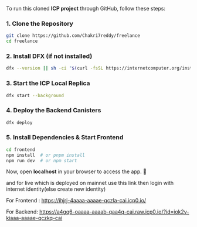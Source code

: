 To run this cloned **ICP project** through GitHub, follow these steps:  

### **1. Clone the Repository**  
```bash
git clone https://github.com/Chakri7reddy/freelance
cd freelance
```

### **2. Install DFX (if not installed)**  
```bash
dfx --version || sh -ci "$(curl -fsSL https://internetcomputer.org/install.sh)"
```

### **3. Start the ICP Local Replica**  
```bash
dfx start --background
```

### **4. Deploy the Backend Canisters**  
```bash
dfx deploy
```

### **5. Install Dependencies & Start Frontend**  
```bash
cd frontend
npm install  # or pnpm install
npm run dev  # or npm start
```

Now, open **localhost** in your browser to access the app. 🚀


and for live which is deployed on mainnet use this link then login with internet identity(else create new identity)



For Frontend :  https://ihjrj-4aaaa-aaaae-qczla-cai.icp0.io/


For Backend: https://a4gq6-oaaaa-aaaab-qaa4q-cai.raw.icp0.io/?id=iok2v-kiaaa-aaaae-qczkq-cai
